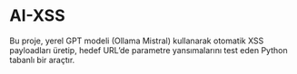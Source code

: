 # AI-XSS
Bu proje, yerel GPT modeli (Ollama Mistral) kullanarak otomatik XSS payloadları üretip, hedef URL’de parametre yansımalarını test eden Python tabanlı bir araçtır.
